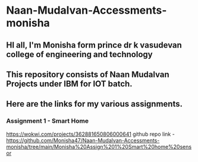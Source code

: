 # Naan-Mudalvan-Accessments-monisha

## HI all, I'm Monisha form prince dr k vasudevan college of engineering and technology
## This repository consists of Naan Mudalvan Projects under IBM for IOT batch.
## Here are the links for my various assignments.
### Assignment 1  - Smart Home 
https://wokwi.com/projects/362881650806000641
github repo link - https://github.com/Monisha47/Naan-Mudalvan-Accessments-monisha/tree/main/Monisha%20Assign%201%20Smart%20home%20sensor
